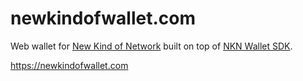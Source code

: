 # newkindofwallet.com
Web wallet for [New Kind of Network](http://nkn.org) built on top of [NKN Wallet SDK](https://github.com/nknorg/nkn-wallet-js).

https://newkindofwallet.com

